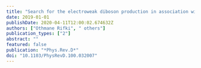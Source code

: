 ```yaml
---
title: "Search for the electroweak diboson production in association with a high-mass dijet system in semileptonic final states in $pp$ collisions at $sqrts=13$ TeV with the ATLAS detector"
date: 2019-01-01
publishDate: 2020-04-11T12:00:02.674632Z
authors: ["Othmane Rifki", " others"]
publication_types: ["2"]
abstract: ""
featured: false
publication: "*Phys.Rev.D*"
doi: "10.1103/PhysRevD.100.032007"
---
```


